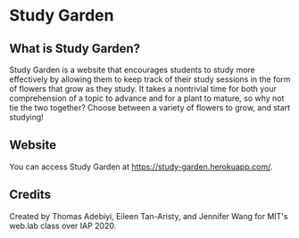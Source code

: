 # Study Garden

## What is Study Garden?

Study Garden is a website that encourages students to study more effectively by allowing them to keep track of their study sessions in the form of flowers that grow as they study. It takes a nontrivial time for both your comprehension of a topic to advance and for a plant to mature, so why not tie the two together? Choose between a variety of flowers to grow, and start studying!

## Website

You can access Study Garden at https://study-garden.herokuapp.com/.

## Credits

Created by Thomas Adebiyi, Eileen Tan-Aristy, and Jennifer Wang for MIT's web.lab class over IAP 2020.
